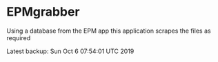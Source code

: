 # EPMgrabber
Using a database from the EPM app this application scrapes the files as required


Latest backup: Sun Oct 6 07:54:01 UTC 2019
